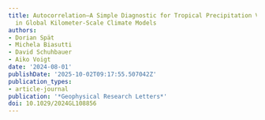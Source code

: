 ```yaml
---
title: Autocorrelation—A Simple Diagnostic for Tropical Precipitation Variability
  in Global Kilometer‐Scale Climate Models
authors:
- Dorian Spät
- Michela Biasutti
- David Schuhbauer
- Aiko Voigt
date: '2024-08-01'
publishDate: '2025-10-02T09:17:55.507042Z'
publication_types:
- article-journal
publication: '*Geophysical Research Letters*'
doi: 10.1029/2024GL108856
---
```

